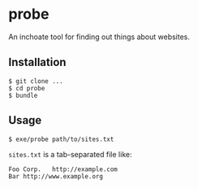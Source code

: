 # probe

An inchoate tool for finding out things about websites.

## Installation

	$ git clone ...
	$ cd probe
	$ bundle

## Usage

	$ exe/probe path/to/sites.txt

`sites.txt` is a tab-separated file like:

	Foo Corp.	http://example.com
	Bar	http://www.example.org
